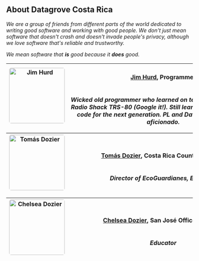 <script setup>
    // import DarkMode from '../components/DarkMode.vue'
</script>

<div class="table-wrapper" markdown="block">

<!-- <button>Dark Mode</button> -->
<!-- <DarkMode /> -->

<div class="container-center">
<h2>About Datagrove Costa Rica</h2>

_We are a group of friends from different parts of the world dedicated to writing good software and working with good people. We don't just mean software that doesn't crash and doesn't invade people's privacy, although we love software that's reliable and trustworthy._ 
<br />

_We mean software that <strong>is</strong> good because it <strong>does</strong> good._
<br />

|<div class="table-col-one" style="width: 150px"><img src="/jh.jpeg" alt="Jim Hurd" width="150" style="border-radius:5px"/></div>|<div class="table-col-two" style="width: 500px"><h4>[Jim Hurd](https://twitter.com/imoldfella), Programmer</h4><br /><strong>_Wicked old programmer who learned on teletype machines and Radio Shack TRS-80 (Google it!). Still learning and still building code for the next generation. PL and Database nerd, crypto aficionado._</strong></div>     |
:-------------------------------: | :-------------------:

|<div class="table-col-one" style="width: 150px"><img src="/td.jpeg" alt="Tomás Dozier" width="150" style="border-radius:5px"/></div>| <div class="table-col-two" style="width: 500px"><h4>[Tomás Dozier](https://twitter.com/datagrovecr), Costa Rica Country Director</h4><br /> <strong>_Director of EcoGuardianes, Educator_</strong></div>   |
:-------------------------------: | :-------------------:

|<div class="table-col-one" style="width: 150px"><img src="/cd.jpeg" alt="Chelsea Dozier" width="150" style="border-radius:5px"/></div>|<div class="table-col-two" style="width: 500px"><h4>[Chelsea Dozier](https://twitter.com/datagrovecr), San José Office Manager</h4><br /> <strong>_Educator_</strong></div>    |
:-------------------------------: | :-------------------:

</div>

</div>

<!-- <script>
    function toggleMode() {
        var element = document.body;
        element.classList.toggle("dark");
        console.log("button was clicked")
    }
</script> -->